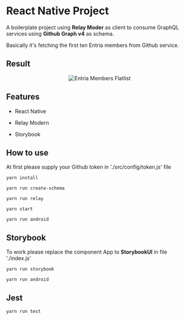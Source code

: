
# React Native Project

A boilerplate project using **Relay Moder** as client to consume GraphQL services using **Github Graph v4** as schema.

Basically it's fetching the first ten Entria members from Github service.

## Result

<p align="center">
  <img src="https://image.ibb.co/kNYxES/Screenshot_from_2018_05_05_23_32_26.png" alt="Entria Members Flatlist">
</p>
  

## Features

- React Native

- Relay Modern

- Storybook

  

## How to use

At first please supply your Github token in './src/config/token.js' file

    yarn install
    
    yarn run create-schema
    
    yarn run relay
    
    yarn start
    
    yarn run android

 
## Storybook

To work please replace the component App to **StorybookUI** in file './index.js'

    yarn run storybook
    
    yarn run android

  

## Jest

    yarn run test


